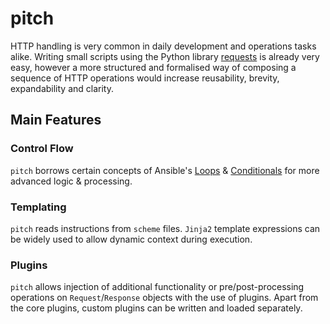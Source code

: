 # pitch

HTTP handling is very common in daily development and operations tasks alike. 
Writing small scripts using the Python library [requests](http://docs.python-requests.org/en/latest/) 
is already very easy, however a more structured and formalised way of composing a sequence of HTTP operations
would increase reusability, brevity, expandability and clarity.

## Main Features

### Control Flow

`pitch` borrows certain concepts of Ansible's 
[Loops](http://docs.ansible.com/ansible/playbooks_loops.html) & 
[Conditionals](http://docs.ansible.com/ansible/playbooks_conditionals.html) for more advanced logic & processing.

### Templating

`pitch` reads instructions from `scheme` files. `Jinja2` template expressions can be widely used 
to allow dynamic context during execution.

### Plugins

`pitch` allows injection of additional functionality or pre/post-processing operations on `Request`/`Response` objects
with the use of plugins. Apart from the core plugins, custom plugins can be written and loaded separately.



